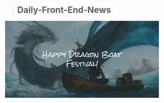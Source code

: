 
> # Daily-Front-End-News

![端午](https://github.com/fengshangwuqi/Daily-Front-End-News/blob/master/history/2018/06/18/duanwu.png)